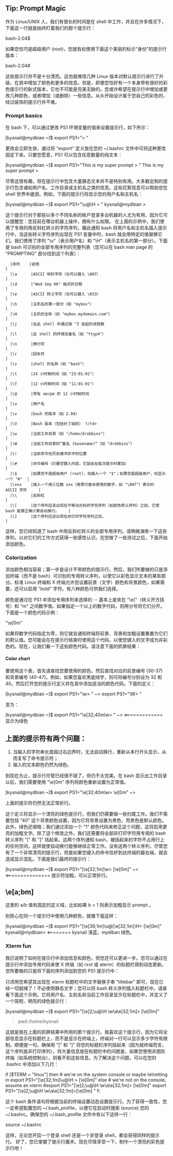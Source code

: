 ## Tip: Prompt Magic
作为 Linux/UNIX 人，我们有很长的时间是在 shell 中工作，并且在许多情况下，下面这一行就是始终盯着我们的那个提示行：

   bash-2.04$

如果您恰巧是超级用户 (root)，您就有权使用下面这个美丽的标示“身份”的提示行版本：

   bash-2.04#

这些提示行并不是十分漂亮。这也就难怪几种 Linux 版本对默认提示行进行了升级，在其中增加了颜色和更多的信息。但是，即便您恰好有一个本身带有很好的彩色提示行的新式版本，它也不可能是完美无缺的。您或许希望在提示行中增加或更改几种颜色，或者增加（或删除）一些信息。从头开始设计属于您自己的彩色的、经过装饰的提示行并不难。

### Prompt basics
在 bash 下，可以通过更改 PS1 环境变量的值来设置提示行，如下所示：

   [kysnail@mydbian ~]$ export PS1="> "
   > 

更改会立即生效，通过将 "export" 定义放在您的 ~/.bashrc 文件中可将这种更改固定下来。只要您愿意，PS1 可以包含任意数量的纯文本：

   [kysnail@mydbian ~]$ export PS1="This is my super prompt > "
   This is my super prompt > 

尽管这很有趣，但在提示行中包含大量静态文本并不是特别有用。大多数定制的提示行包含诸如用户名、工作目录或主机名之类的信息。这些花絮信息可以帮助您在 shell 世界中遨游。例如，下面的提示行将显示您的用户名和主机名：

   [kysnail@mydbian ~]$ export PS1="\u@\H > "
   kysnail@mydbian > 

这个提示行对于那些以多个不同名称的帐户登录多台机器的人尤为有用，因为它可以提醒您：您目前在哪台机器上操作，拥有什么权限。
在上面的示例中，我们使用了专用的用反斜杠转义的字符序列，藉此通知 bash 将用户名和主机名插入提示行中，当这些转义字符序列出现在 PS1 变量中时，bash 就会用特定的值替换它们。我们使用了序列 "\u"（表示用户名）和 "\H"（表示主机名的第一部分）。下面是 bash 可识别的全部专用序列的完整列表（您可以在 bash man page 的 "PROMPTING" 部分找到这个列表）：

      |序列    |说明                                                                         |
      |\a      |ASCII 响铃字符（也可以键入 \007）                                            |
      |\d      |"Wed Sep 06" 格式的日期                                                      |
      |\e      |ASCII 转义字符（也可以键入 \033）                                            |
      |\h      |主机名的第一部分（如 "mybox"）                                               |
      |\H      |主机的全称（如 "mybox.mydomain.com"）                                        |
      |\j      |在此 shell 中通过按 ^Z 挂起的进程数                                          |
      |\l      |此 shell 的终端设备名（如 "ttyp4"）                                          |
      |\n      |换行符                                                                       |
      |\r      |回车符                                                                       |
      |\s      |shell 的名称（如 "bash"）                                                    |
      |\t      |24 小时制时间（如 "23:01:01"）                                               |
      |\T      |12 小时制时间（如 "11:01:01"）                                               |
      |\@      |带有 am/pm 的 12 小时制时间                                                  |
      |\u      |用户名                                                                       |
      |\v      |bash 的版本（如 2.04）                                                       |
      |\V      |Bash 版本（包括补丁级别） ?/td>                                              |
      |\w      |当前工作目录（如 "/home/drobbins"）                                          |
      |\W      |当前工作目录的“基名 (basename)”（如 "drobbins"）                             |
      |\!      |当前命令在历史缓冲区中的位置                                                 |
      |\#      |命令编号（只要您键入内容，它就会在每次提示时累加）                           |
      |\$      |如果您不是超级用户 (root)，则插入一个 "$"；如果您是超级用户，则显示一个 "#"  |
      |\xxx    |插入一个用三位数 xxx（用零代替未使用的数字，如 "\007"）表示的 ASCII 字符     |
      |\\      |反斜杠                                                                       |
      |\[      |这个序列应该出现在不移动光标的字符序列（如颜色转义序列）之前。它使 bash 能够正确计算自动换行。    |
      |\]      |这个序列应该出现在非打印字符序列之后。                                       |

这样，您已经知道了 bash 中用反斜杠转义的全部专用序列。请稍微演练一下这些序列，以对它们的工作方式获得一些感性认识。在您做了一些测试之后，下面开始添加颜色。

### Colorization
添加颜色相当容易；第一步是设计不带颜色的提示行。然后，我们所要做的只是添加终端（而不是 bash）可识别的专用转义序列，以使它以彩色显示文本的某些部分。标准 Linux 终端和 X 终端允许您设置前景（文字）颜色和背景颜色，如果需要，还可以启用 "bold" 字符。有八种颜色可供我们选择。

颜色是通过在 PS1 中添加专用序列来选择的 -- 基本上是夹在 "\e["（转义开方括号）和 "m" 之间数字值。如果指定一个以上的数字代码，则用分号将它们分开。下面是一个颜色代码示例：

   "\e[0m"

如果将数字代码指定为零，则它就会通知终端将前景、背景和加粗设置重置为它们的默认值。您可能会在在提示行结束时使用这个代码，以使您键入的文字成为非彩色的。现在，让我们看一下这些颜色代码。请注意下面的抓屏结果：

#### Color chart
要使用这个表，首先请查找您要使用的颜色，然后查找对应的前景编号 (30-37) 和背景编号 (40-47)。例如，如果您喜欢黑底绿字，则可将编号分别设为 32 和 40。然后打开您的提示行定义并在其中添加适当的颜色代码。下面的定义：

   [kysnail@mydbian ~]$ export PS1="\w> "
   ~> export PS1="\W> "

变为：

   [kysnail@mydbian ~]$ export PS1="\e[32;40m\w> "
   ~>          <============= 显示为绿色

   上面的提示符有两个问题：
   -----------------------
   1. 当输入的字符串长度超过右边界时，无法自动换行，重新从本行开头显示，从而复写了命令提示符；
   2. 输入的文本颜色仍然为绿色。

到现在为止，提示行尽管已经很不错了，但仍不太完美。在 bash 显示出工作目录以后，我们需要使用 "\e[0m" 序列将颜色重新设置为正常值。

   [kysnail@mydbian ~]$ export PS1="\e[32;40m\w> \e[0m"
   ~> 

   上面的提示符仍然无法正常折行。

这个定义将显示一个漂亮的绿色提示行，但我们仍需要做一些扫尾工作。我们不需要包括 "40" 这个背景颜色设置，因为它将背景设置为黑色，而黑色是默认颜色。此外，绿色还很暗；我们通过添加一个 "1" 颜色代码来修正这个问题，这将启用更亮的加粗文字。除了这个修改之外，我们还需要将全部非打印字符用专用的 bash 转义序列 "\[" 和 "\]" 括起来。这两个序列通知 bash，被括起来的字符不占用行上的任何空间，这样就使自动换行能够继续正常工作。没有这两个转义序列，尽管您有了一个非常漂亮的提示行，但是如果您键入的命令恰好到达终端的最右端，就会造成显示混乱。下面是我们最终的提示行：

   [kysnail@mydbian ~]$ export PS1="\[\e[32;1m\]\w> \[\e[0m\]"
   ~>                <=============== 提示符加粗，可以正常折行。


   \e[a;bm]
   --------
   这里的 a/b 值有固定的定义域，比如如果 b = 1 则表示加粗显示 prompt 。

别担心在同一个提示行中使用几种颜色，就像下面这样：

   [kysnail@mydbian ~]$ export PS1="\[\e[36;1m\]\u@\[\e[32;1m\]\H> \[\e[0m\]"
   kysnail@mydbian>     <======== kysnail 浅蓝，mydiban 绿色。

### Xterm fun
我已说明了如何在提示行中添加信息和颜色，但您还可以更进一步。您可以通过在提示行中添加专用代码来使 X 终端（如 rxvt 或 aterm）的标题栏得到动态更新。您所要做的只是将下面的序列添加到您的 PS1 提示行中：

只须用您希望其出现在 xterm 标题栏中的文字替换子串 "titlebar" 即可，现在已经一切就绪了！不必使用静态文字；您可以将 bash 转义序列插入标题栏中。请查看下面这个示例，它将用户名、主机名和当前工作目录显示在标题栏中，并定义了一个简短、明亮的绿色提示行：

   [kysnail@mydbian ~]$ export PS1="\[\e]2;\u@\H \w\a\e[32;1m\]> \[\e[0m\]"
   > pwd
   /home/kysnail

这就是我在上面的抓屏结果中所用的那个提示行。我喜欢这个提示行，因为它将全部信息显示在标题栏上，而不是显示在终端上，终端对一行可以显示多少字符有限制。顺便提一句，确保用 "\[" 和 "\]" 将您的标题栏序列括起来（因为就终端而言，这个序列是非打印序列）。将大量信息放在标题栏中的问题是，如果您使用非图形终端（如系统控制台），则看不到这些信息。为了解决这个问题，可以在您的 .bashrc 中添加以下几行：

   if [$TERM = "linux"]
   then
      # we're on the system console or maybe telnetting in 
      export PS1="\[\e[32;1m\]\u@\H > \[\e[0m\]"
   else
      # we're not on the console, assume an xterm
      #export PS1="\[\e]2;\u@\H \w\a\e[32;1m\]> \[\e[0m\]"
      export PS1="\[\e]2;\u@\H \w\a\e[32;1m\]>\[\e[0m\] "
   fi

这个 bash 条件语句将根据当前的终端设置动态设置提示行。为了获得一致性，您一定希望配置您的 ~/.bash_profile，以便它在启动时搜索 (source) 您的 ~/.bashrc。确保您的 ~/.bash_profile 文件中有以下这样一行：

   source ~/.bashrc

这样，无论您开启一个登录 shell 还是一个非登录 shell，都会获得同样的提示行。
好了，您已掌握了提示行魔术。现在尽情享受一下，制作一个漂亮的彩色提示行吧！
